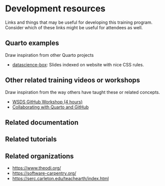 # Development resources

Links and things that may be useful for developing this training program. Consider which
of these links might be useful for attendees as well.


## Quarto examples

Draw inspiration from other Quarto projects

* [datascience-box](https://github.com/rstudio-education/datascience-box): Slides
  indexed on website with nice CSS rules.


## Other related training videos or workshops

Draw inspiration from the way others have taught these or related concepts.

* [WSDS GitHub Workshop (4 hours)](https://rverse-tutorials.github.io/WSDS-StLouis/)
* [Collaborating with Quarto and GitHub](https://youtu.be/WvKw1OQIpMk)


## Related documentation


## Related tutorials


## Related organizations

* <https://www.theodi.org/>
* <https://software-carpentry.org/>
* <https://serc.carleton.edu/teachearth/index.html>
